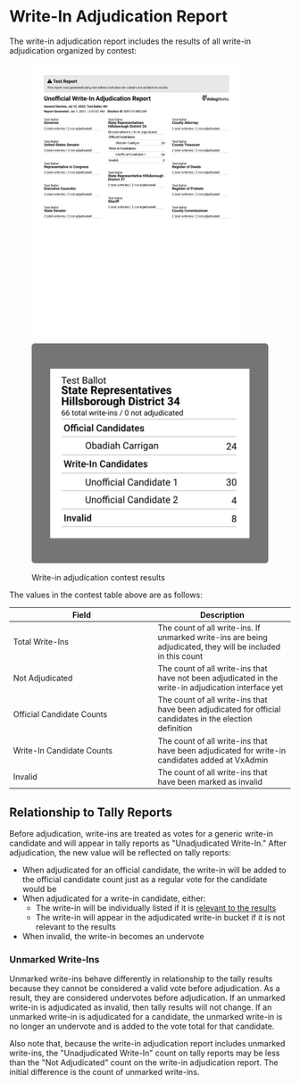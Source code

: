 # Write-In Adjudication Report

The write-in adjudication report includes the results of all write-in adjudication organized by contest:

<figure><img src="../../.gitbook/assets/image (84).png" alt="" width="375"><figcaption></figcaption></figure>

<figure><img src="../../.gitbook/assets/image (1) (1).png" alt="" width="563"><figcaption><p>Write-in adjudication contest results</p></figcaption></figure>

The values in the contest table above are as follows:

<table><thead><tr><th width="245">Field</th><th>Description</th></tr></thead><tbody><tr><td>Total Write-Ins</td><td>The count of all write-ins. If unmarked write-ins are being adjudicated, they will be included in this count</td></tr><tr><td>Not Adjudicated</td><td>The count of all write-ins that have not been adjudicated in the write-in adjudication interface yet</td></tr><tr><td>Official Candidate Counts</td><td>The count of all write-ins that have been adjudicated for official candidates in the election definition</td></tr><tr><td>Write-In Candidate Counts</td><td>The count of all write-ins that have been adjudicated for write-in candidates added at VxAdmin</td></tr><tr><td>Invalid</td><td>The count of all write-ins that have been marked as invalid</td></tr></tbody></table>

## Relationship to Tally Reports

Before adjudication, write-ins are treated as votes for a generic write-in candidate and will appear in tally reports as "Unadjudicated Write-In." After adjudication, the new value will be reflected on tally reports:

* When adjudicated for an official candidate, the write-in will be added to the official candidate count just as a regular vote for the candidate would be
* When adjudicated for a write-in candidate, either:
  * The write-in will be individually listed if it is [relevant to the results](tally-reports.md#write-in-candidate-aggregation)
  * The write-in will appear in the adjudicated write-in bucket if it is not relevant to the results
* When invalid, the write-in becomes an undervote

### Unmarked Write-Ins

Unmarked write-ins behave differently in relationship to the tally results because they cannot be considered a valid vote before adjudication. As a result, they are considered undervotes before adjudication. If an unmarked write-in is adjudicated as invalid, then tally results will not change. If an unmarked write-in is adjudicated for a candidate, the unmarked write-in is no longer an undervote and is added to the vote total for that candidate.

Also note that, because the write-in adjudication report includes unmarked write-ins, the "Unadjudicated Write-In" count on tally reports may be less than the "Not Adjudicated" count on the write-in adjudication report. The initial difference is the count of unmarked write-ins.&#x20;



